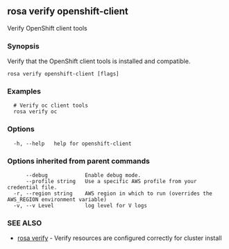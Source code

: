 ## rosa verify openshift-client

Verify OpenShift client tools

### Synopsis

Verify that the OpenShift client tools is installed and compatible.

```
rosa verify openshift-client [flags]
```

### Examples

```
  # Verify oc client tools
  rosa verify oc
```

### Options

```
  -h, --help   help for openshift-client
```

### Options inherited from parent commands

```
      --debug            Enable debug mode.
      --profile string   Use a specific AWS profile from your credential file.
  -r, --region string    AWS region in which to run (overrides the AWS_REGION environment variable)
  -v, --v Level          log level for V logs
```

### SEE ALSO

* [rosa verify](rosa_verify.md)	 - Verify resources are configured correctly for cluster install

